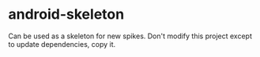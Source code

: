 android-skeleton
=============
Can be used as a skeleton for new spikes. Don't modify this project except to update dependencies, copy it.

